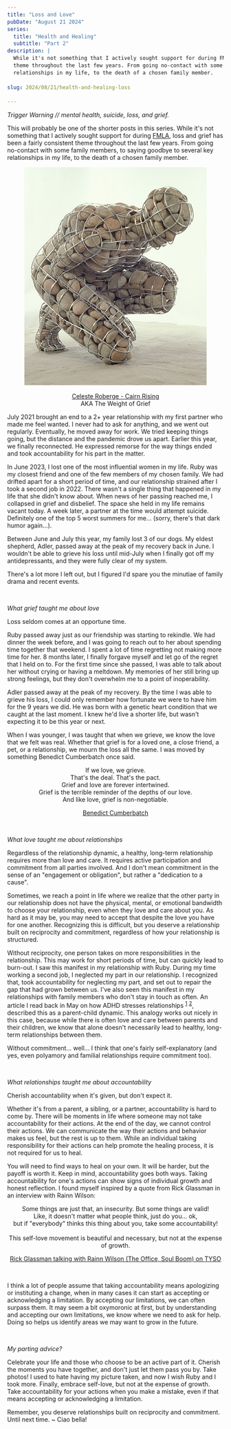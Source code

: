 ```yaml
---
title: "Loss and Love"
pubDate: "August 21 2024"
series:
  title: "Health and Healing"
  subtitle: "Part 2"
description: |
  While it's not something that I actively sought support for during FMLA, loss and grief has been a fairly consistent
  theme throughout the last few years. From going no-contact with some family members, to saying goodbye to several key
  relationships in my life, to the death of a chosen family member.

slug: 2024/08/21/health-and-healing-loss

---
```




_Trigger Warning // mental health, suicide, loss, and grief._

This will probably be one of the shorter posts in this series. While it's not something that I actively sought support 
for during [FMLA][], loss and grief has been a fairly consistent theme throughout the last few years. From going 
no-contact with some family members, to saying goodbye to several key relationships in my life, to the death of a chosen
family member.

<div align="center">
    <img src="/img/2024-08-21-health-healing-weight-of-grief.jpg"/>
    <p>
        <a href="http://www.celesteroberge.com/w-cairn-rising.php">Celeste Roberge - Cairn Rising</a><br/>
        AKA The Weight of Grief
    </p>
</div>

July 2021 brought an end to a 2+ year relationship with my first partner who made me feel wanted. I never had to ask for
anything, and we went out regularly. Eventually, he moved away for work. We tried keeping things going, but the distance
and the pandemic drove us apart. Earlier this year, we finally reconnected. He expressed remorse for the way things
ended and took accountability for his part in the matter.

In June 2023, I lost one of the most influential women in my life. Ruby was my closest friend and one of the few members
of my chosen family. We had drifted apart for a short period of time, and our relationship strained after I took a
second job in 2022. There wasn't a single thing that happened in my life that she didn't know about. When news of her
passing reached me, I collapsed in grief and disbelief. The space she held in my life remains vacant today. A week 
later, a partner at the time would attempt suicide. Definitely one of the top 5 worst summers for me... (sorry, there's
that dark humor again...).

Between June and July this year, my family lost 3 of our dogs. My eldest shepherd, Adler, passed away at the peak of my
recovery back in June. I wouldn't be able to grieve his loss until mid-July when I finally got off my antidepressants,
and they were fully clear of my system.

There's a lot more I left out, but I figured I'd spare you the minutiae of family drama and recent events.

[FMLA]: https://www.dol.gov/agencies/whd/fmla

<br/>

_What grief taught me about love_

Loss seldom comes at an opportune time.

Ruby passed away just as our friendship was starting to rekindle. We had dinner the week before, and I was going to 
reach out to her about spending time together that weekend. I spent a lot of time regretting not making more time for 
her. 8 months later, I finally forgave myself and let go of the regret that I held on to. For the first time since she 
passed, I was able to talk about her without crying or having a meltdown. My memories of her still bring up strong 
feelings, but they don't overwhelm me to a point of inoperability.

Adler passed away at the peak of my recovery. By the time I was able to grieve his loss, I could only remember how
fortunate we were to have him for the 9 years we did. He was born with a genetic heart condition that we caught at the
last moment. I knew he'd live a shorter life, but wasn't expecting it to be this year or next.

When I was younger, I was taught that when we grieve, we know the love that we felt was real. Whether that grief is for
a loved one, a close friend, a pet, or a relationship, we mourn the loss all the same. I was moved by something Benedict
Cumberbatch once said.

<div align="center">
    <p>
        If we love, we grieve.<br/>
        That's the deal. That's the pact.<br/>
        Grief and love are forever intertwined.<br/>
        Grief is the terrible reminder of the depths of our love.<br/>
        And like love, grief is non-negotiable.
    </p>
    <p>
        <a href="https://www.instagram.com/p/C7p1AXBvutj/">Benedict Cumberbatch</a>
    </p>
</div>

<br/>

_What love taught me about relationships_

Regardless of the relationship dynamic, a healthy, long-term relationship requires more than love and care. It requires
active participation and commitment from all parties involved. And I don't mean commitment in the sense of an
"engagement or obligation", but rather a "dedication to a cause".

Sometimes, we reach a point in life where we realize that the other party in our relationship does not have the 
physical, mental, or emotional bandwidth to choose your relationship, even when they love and care about you. As hard as
it may be, you may need to accept that despite the love you have for one another. Recognizing this is difficult, but you
deserve a relationship built on reciprocity and commitment, regardless of how your relationship is structured.

Without reciprocity, one person takes on more responsibilities in the relationship. This may work for short periods of
time, but can quickly lead to burn-out. I saw this manifest in my relationship with Ruby. During my time working a
second job, I neglected my part in our relationship. I recognized that, took accountability for neglecting my part, and
set out to repair the gap that had grown between us. I've also seen this manifest in my relationships with family
members who don't stay in touch as often. An article I read back in May on how ADHD stresses relationships
<sup>[1][]</sup> <sup>[2][]</sup>, described this as a parent-child dynamic. This analogy works out nicely in this case,
because while there is often love and care between parents and their children, we know that alone doesn't necessarily
lead to healthy, long-term relationships between them.

Without commitment... well... I think that one's fairly self-explanatory (and yes, even polyamory and familial
relationships require commitment too).

[1]: https://www.additudemag.com/adhd-divorce-rate-marriage-help/amp/
[2]: https://adhdaware.org.uk/living-with-adhd/how-does-adhd-affect-relationships-and-marriage/

<br/>

_What relationships taught me about accountability_

Cherish accountability when it's given, but don't expect it.

Whether it's from a parent, a sibling, or a partner, accountability is hard to come by. There will be moments in life
where someone may not take accountability for their actions. At the end of the day, we cannot control their actions. We
can communicate the way their actions and behavior makes us feel, but the rest is up to them. While an individual taking
responsibility for their actions can help promote the healing process, it is not required for us to heal.

You will need to find ways to heal on your own. It will be harder, but the payoff is worth it. Keep in mind,
accountability goes both ways. Taking accountability for one's actions can show signs of individual growth and honest
reflection. I found myself inspired by a quote from Rick Glassman in an interview with Rainn Wilson:

<div align="center">
    <p>
        Some things are just that, an insecurity. But some things are valid!<br/>
        Like, it doesn't matter what people think, just do you... ok,<br/>
        but if "everybody" thinks this thing about you, take some accountability!<br/>
        <br/>
        This self-love movement is beautiful and necessary, but not at the expense of growth.
    </p>
    <p>
        <a href="https://youtube.com/shorts/7Sh36LQxPzo?si=da4FlVR-3Af-OGvq">
            Rick Glassman talking with Rainn Wilson (The Office, Soul Boom) on TYSO
        </a>
    </p>
</div>
<br/>

I think a lot of people assume that taking accountability means apologizing or instituting a change, when in many cases
it can start as accepting or acknowledging a limitation. By accepting our limitations, we can often surpass them. It may
seem a bit oxymoronic at first, but by understanding and accepting our own limitations, we know where we need to ask for
help. Doing so helps us identify areas we may want to grow in the future.

<br/>

_My parting advice?_

Celebrate your life and those who choose to be an active part of it. Cherish the moments you have together, and don't 
just let them pass you by. Take photos! I used to hate having my picture taken, and now I wish Ruby and I took more. 
Finally, embrace self-love, but not at the expense of growth. Take accountability for your actions when you make a 
mistake, even if that means accepting or acknowledging a limitation.

Remember, you deserve relationships built on reciprocity and commitment. Until next time. ~ Ciao bella!

